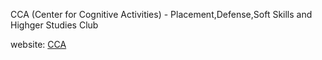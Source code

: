 CCA (Center for Cognitive Activities) - Placement,Defense,Soft Skills and Highger Studies Club

website: [CCA](https://cca-cmrit.netlify.app/)
